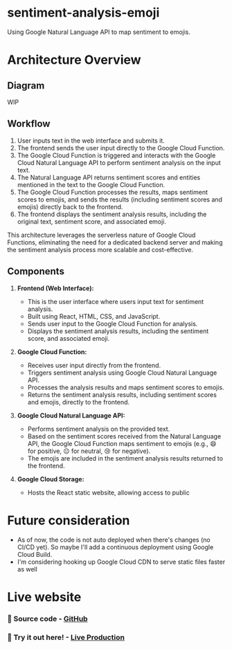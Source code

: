 # sentiment-analysis-emoji
Using Google Natural Language API to map sentiment to emojis. 


# Architecture Overview

## Diagram
WIP

## Workflow

1. User inputs text in the web interface and submits it.
2. The frontend sends the user input directly to the Google Cloud Function.
3. The Google Cloud Function is triggered and interacts with the Google Cloud Natural Language API to perform sentiment analysis on the input text.
4. The Natural Language API returns sentiment scores and entities mentioned in the text to the Google Cloud Function.
5. The Google Cloud Function processes the results, maps sentiment scores to emojis, and sends the results (including sentiment scores and emojis) directly back to the frontend.
6. The frontend displays the sentiment analysis results, including the original text, sentiment score, and associated emoji.

This architecture leverages the serverless nature of Google Cloud Functions, eliminating the need for a dedicated backend server and making the sentiment analysis process more scalable and cost-effective.

## Components

1. **Frontend (Web Interface):**
   - This is the user interface where users input text for sentiment analysis.
   - Built using React, HTML, CSS, and JavaScript.
   - Sends user input to the Google Cloud Function for analysis.
   - Displays the sentiment analysis results, including the sentiment score, and associated emoji.

2. **Google Cloud Function:**
   - Receives user input directly from the frontend.
   - Triggers sentiment analysis using Google Cloud Natural Language API.
   - Processes the analysis results and maps sentiment scores to emojis.
   - Returns the sentiment analysis results, including sentiment scores and emojis, directly to the frontend.

3. **Google Cloud Natural Language API:**
   - Performs sentiment analysis on the provided text.
   - Based on the sentiment scores received from the Natural Language API, the Google Cloud Function maps sentiment to emojis (e.g., 😄 for positive, 😐 for neutral, 😢 for negative).
   - The emojis are included in the sentiment analysis results returned to the frontend.
  
4. **Google Cloud Storage:**
   - Hosts the React static website, allowing access to public

# Future consideration
  - As of now, the code is not auto deployed when there's changes (no CI/CD yet). So maybe I'll add a continuous deployment using Google Cloud Build.
  - I'm considering hooking up Google Cloud CDN to serve static files faster as well

# Live website
### 🔗 Source code - [GitHub](https://github.com/vivo1310/sentiment-analysis-emoji/)
### 🔗 Try it out here! - [Live Production](https://storage.googleapis.com/sentiment-analysis-emoji/index.html)

